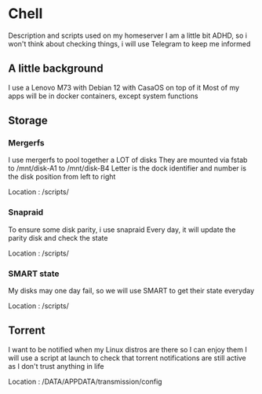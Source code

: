 # Chell
Description and scripts used on my homeserver
I am a little bit ADHD, so i won't think about checking things, i will use Telegram to keep me informed

## A little background
I use a Lenovo M73 with Debian 12 with CasaOS on top of it
Most of my apps will be in docker containers, except system functions

## Storage
### Mergerfs
I use mergerfs to pool together a LOT of disks
They are mounted via fstab to /mnt/disk-A1 to /mnt/disk-B4
Letter is the dock identifier and number is the disk position from left to right

Location : /scripts/

### Snapraid
To ensure some disk parity, i use snapraid
Every day, it will update the parity disk and check the state

Location : /scripts/

### SMART state
My disks may one day fail, so we will use SMART to get their state everyday

Location : /scripts/

## Torrent
I want to be notified when my Linux distros are there so I can enjoy them
I will use a script at launch to check that torrent notifications are still active as I don't trust anything in life

Location : /DATA/APPDATA/transmission/config

